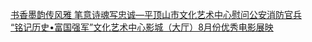   
[书香墨韵传风雅 笔意诗魂写忠诚—平顶山市文化艺术中心慰问公安消防官兵](http://www.dianyue.me/archives/897/a643lfuwhwj2s4il/)  
[“铭记历史•富国强军”文化艺术中心影城（大厅）8月份优秀电影展映](http://www.dianyue.me/archives/883/n9ox7wqpog0vvysz/)
